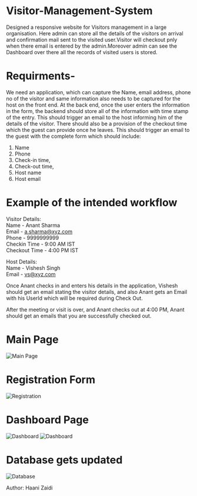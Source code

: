 # Visitor-Management-System

Designed a responsive website for Visitors management in a large organisation. Here admin can store all the details of the visitors on arrival and confirmation mail sent to the visited user.Visitor will checkout pnly when there email is entered by the admin.Moreover admin can see the Dashboard over there all the records of visited users is stored.


# Requirments-
We need an application, which can capture the Name, email address, phone no of the visitor and
same information also needs to be captured for the host on the front end.
At the back end, once the user enters the information in the form, the backend should store all of
the information with time stamp of the entry.
This should trigger an email to the host informing him of the details of the visitor.
There should also be a provision of the checkout time which the guest can provide once he
leaves. This should trigger an email to the guest with the complete form which should include:
1. Name
2. Phone
3. Check-in time,
4. Check-out time,
5. Host name
6. Host email


# Example of the intended workflow

Visitor Details:<br>
Name - Anant Sharma<br>
Email - a.sharma@xyz.com<br>
Phone - 9999999999<br>
Checkin Time - 9:00 AM IST<br>
Checkout Time - 4:00 PM IST<br>


Host Details:<br>
Name - Vishesh Singh<br>
Email - vs@xyz.com<br>


Once Anant checks in and enters his details in the application, Vishesh should get an email stating the visitor details, and also Anant gets an Email with his UserId which will be required during Check Out.

After the meeting or visit is over, and Anant checks out at 4:00 PM, Anant should get an emails
that you are successfully checked out.

# Main Page

![Main Page](https://i.ibb.co/1tbTdK54/Screenshot1.png)

# Registration Form

![Registration](https://i.ibb.co/yKRSQGs/Screenshot2.png)

# Dashboard Page

![Dashboard](https://i.ibb.co/mrgLsry0/Screenshot3.png)
![Dashboard](https://i.ibb.co/DHVhRx2f/Screenshot4.png)


# Database gets updated

![Database](https://i.ibb.co/pv8j7Nbr/Screenshot5.png)


Author: Haani Zaidi
